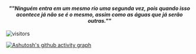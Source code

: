 <h4 align="center" ><b><i>""Ninguém entra em um mesmo rio uma segunda vez, pois quando isso acontece já não se é o mesmo, assim como as águas que já serão outras.""</i></b></h4
<p align="center">
    <img align="center" alt="visitors" src="https://i.imgur.com/AflEm7k.gif"/>
</p>



[![Ashutosh's github activity graph](https://github-readme-activity-graph.cyclic.app/graph?username=solexz&bg_color=3d3846&color=9e4c98&line=9e4c98&point=403d3d&area=true&hide_border=true)](https://github.com/ashutosh00710/github-readme-activity-graph)

